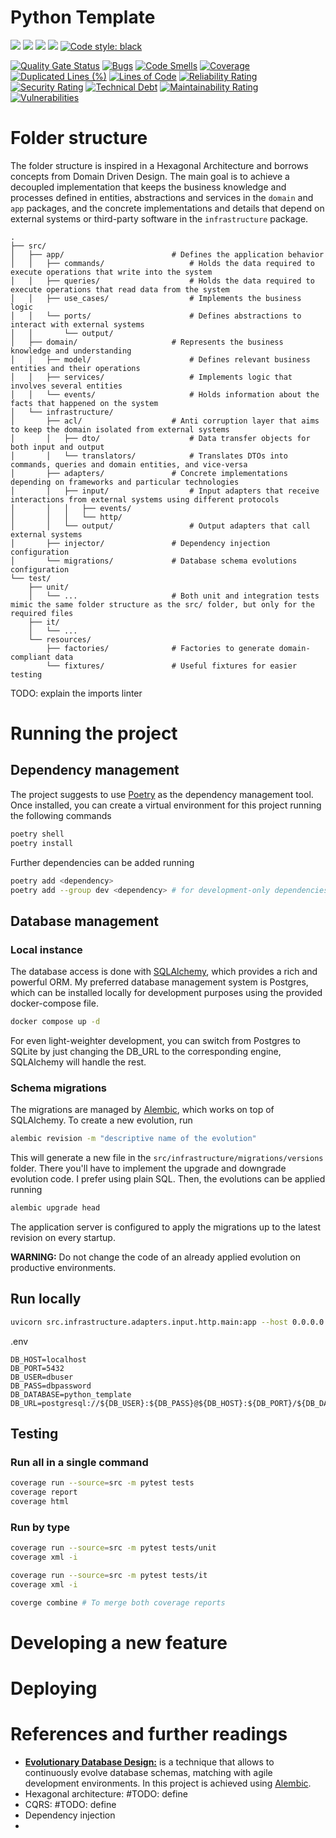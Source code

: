 # Python Template

![](https://img.shields.io/badge/Python-3776AB?style=for-the-badge&logo=python&logoColor=white)
![](https://img.shields.io/badge/fastapi-109989?style=for-the-badge&logo=FASTAPI&logoColor=white)
![](https://img.shields.io/badge/PostgreSQL-316192?style=for-the-badge&logo=postgresql&logoColor=white)
![](https://img.shields.io/badge/GitHub_Actions-2088FF?style=for-the-badge&logo=github-actions&logoColor=white)
[![Code style: black](https://img.shields.io/badge/code%20style-black-000000.svg?style=for-the-badge)](https://github.com/psf/black)

[![Quality Gate Status](https://sonarcloud.io/api/project_badges/measure?project=cdanmontoya_python-template&metric=alert_status)](https://sonarcloud.io/summary/new_code?id=cdanmontoya_python-template)
[![Bugs](https://sonarcloud.io/api/project_badges/measure?project=cdanmontoya_python-template&metric=bugs)](https://sonarcloud.io/summary/new_code?id=cdanmontoya_python-template)
[![Code Smells](https://sonarcloud.io/api/project_badges/measure?project=cdanmontoya_python-template&metric=code_smells)](https://sonarcloud.io/summary/new_code?id=cdanmontoya_python-template)
[![Coverage](https://sonarcloud.io/api/project_badges/measure?project=cdanmontoya_python-template&metric=coverage)](https://sonarcloud.io/summary/new_code?id=cdanmontoya_python-template)
[![Duplicated Lines (%)](https://sonarcloud.io/api/project_badges/measure?project=cdanmontoya_python-template&metric=duplicated_lines_density)](https://sonarcloud.io/summary/new_code?id=cdanmontoya_python-template)
[![Lines of Code](https://sonarcloud.io/api/project_badges/measure?project=cdanmontoya_python-template&metric=ncloc)](https://sonarcloud.io/summary/new_code?id=cdanmontoya_python-template)
[![Reliability Rating](https://sonarcloud.io/api/project_badges/measure?project=cdanmontoya_python-template&metric=reliability_rating)](https://sonarcloud.io/summary/new_code?id=cdanmontoya_python-template)
[![Security Rating](https://sonarcloud.io/api/project_badges/measure?project=cdanmontoya_python-template&metric=security_rating)](https://sonarcloud.io/summary/new_code?id=cdanmontoya_python-template)
[![Technical Debt](https://sonarcloud.io/api/project_badges/measure?project=cdanmontoya_python-template&metric=sqale_index)](https://sonarcloud.io/summary/new_code?id=cdanmontoya_python-template)
[![Maintainability Rating](https://sonarcloud.io/api/project_badges/measure?project=cdanmontoya_python-template&metric=sqale_rating)](https://sonarcloud.io/summary/new_code?id=cdanmontoya_python-template)
[![Vulnerabilities](https://sonarcloud.io/api/project_badges/measure?project=cdanmontoya_python-template&metric=vulnerabilities)](https://sonarcloud.io/summary/new_code?id=cdanmontoya_python-template)


# Folder structure
The folder structure is inspired in a Hexagonal Architecture and borrows concepts from Domain Driven Design. The main 
goal is to achieve a decoupled implementation that keeps the business knowledge and processes defined in entities,
abstractions and services in the `domain` and `app` packages, and the concrete implementations and details that depend on external systems or third-party 
software in the `infrastructure` package.

```text
.
├── src/
│   ├── app/                        # Defines the application behavior
│   │   ├── commands/                   # Holds the data required to execute operations that write into the system
│   │   ├── queries/                    # Holds the data required to execute operations that read data from the system
│   │   ├── use_cases/                  # Implements the business logic
│   │   └── ports/                      # Defines abstractions to interact with external systems
│   │       └── output/                  
│   ├── domain/                     # Represents the business knowledge and understanding
│   │   ├── model/                      # Defines relevant business entities and their operations
│   │   ├── services/                   # Implements logic that involves several entities
│   │   └── events/                     # Holds information about the facts that happened on the system
│   └── infrastructure/
│       ├── acl/                    # Anti corruption layer that aims to keep the domain isolated from external systems
│       │   ├── dto/                    # Data transfer objects for both input and output
│       │   └── translators/            # Translates DTOs into commands, queries and domain entities, and vice-versa
│       ├── adapters/               # Concrete implementations depending on frameworks and particular technologies
│       │   ├── input/                  # Input adapters that receive interactions from external systems using different protocols
│       │   │   ├── events/
│       │   │   └── http/
│       │   └── output/                 # Output adapters that call external systems
│       ├── injector/               # Dependency injection configuration
│       └── migrations/             # Database schema evolutions configuration
└── test/
    ├── unit/
    │   └── ...                     # Both unit and integration tests mimic the same folder structure as the src/ folder, but only for the required files
    ├── it/
    │   └── ...
    └── resources/
        ├── factories/              # Factories to generate domain-compliant data
        └── fixtures/               # Useful fixtures for easier testing
```
TODO: explain the imports linter

# Running the project

## Dependency management
The project suggests to use [Poetry](https://python-poetry.org) as the dependency management tool. Once installed, you can 
create a virtual environment for this project running the following commands

```bash
poetry shell
poetry install
```

Further dependencies can be added running 

```bash
poetry add <dependency>
poetry add --group dev <dependency> # for development-only dependencies
```

## Database management
### Local instance

The database access is done with [SQLAlchemy](https://www.sqlalchemy.org), which provides a rich and powerful ORM. My
preferred database management system is Postgres, which can be installed locally for development purposes using the 
provided docker-compose file.

```bash
docker compose up -d 
```

For even light-weighter development, you can switch from Postgres to SQLite by just changing the DB_URL to the corresponding
engine, SQLAlchemy will handle the rest.


### Schema migrations
The migrations are managed by [Alembic](https://alembic.sqlalchemy.org/en/latest/), which works on top of SQLAlchemy.
To create a new evolution, run

```bash
alembic revision -m "descriptive name of the evolution"
```

This will generate a new file in the `src/infrastructure/migrations/versions` folder. There you'll have to implement the upgrade
and downgrade evolution code. I prefer using plain SQL. Then, the evolutions can be applied running

```bash
alembic upgrade head
```
The application server is configured to apply the migrations up to the latest revision on every startup.

**WARNING:** Do not change the code of an already applied evolution on productive environments.



## Run locally
```bash
uvicorn src.infrastructure.adapters.input.http.main:app --host 0.0.0.0 --port 15000 --reload
```

.env
```dotenv
DB_HOST=localhost
DB_PORT=5432
DB_USER=dbuser
DB_PASS=dbpassword
DB_DATABASE=python_template
DB_URL=postgresql://${DB_USER}:${DB_PASS}@${DB_HOST}:${DB_PORT}/${DB_DATABASE}
```

## Testing

### Run all in a single command
```bash
coverage run --source=src -m pytest tests
coverage report
coverage html
```

### Run by type
```bash
coverage run --source=src -m pytest tests/unit
coverage xml -i

coverage run --source=src -m pytest tests/it
coverage xml -i

coverge combine # To merge both coverage reports
```

# Developing a new feature

# Deploying 

# References and further readings

* [**Evolutionary Database Design:**](https://martinfowler.com/articles/evodb.html) is a technique that allows to continuously 
evolve database schemas, matching with agile development environments. In this project is achieved using [Alembic](https://alembic.sqlalchemy.org/en/latest/).
* Hexagonal architecture: #TODO: define
* CQRS: #TODO: define
* Dependency injection
* 


